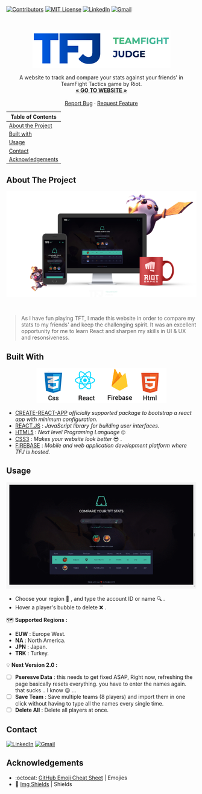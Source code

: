 <!-- PROJECT SHIELDS -->

[![Contributors][contributors-shield]](https://github.com/10Fred10/TfJudge/graphs/contributors)
[![MIT License][license-shield]][license-url]
[![LinkedIn][linkedin-shield]][linkedin-url]
[![Gmail][gmail-shield]][gmail-url]

<!-- PROJECT LOGO -->
<br />

<p align="center">
  <a href="https://github.com/10Fred10/TfJudge">
    <img src="https://raw.githubusercontent.com/10Fred10/TfJudge/master/readme-assets/TFJudge-logo-colored.png" alt="Logo">
  </a>

  <p align="center">
    A website to track and compare your stats against your friends' in TeamFight Tactics game by Riot.
    <br />
    <a href="https://tfjudge.fred.tools" target="_blank"><strong>« GO TO WEBSITE »</strong></a>
    <br />
    <br />
    <a href="https://github.com/10Fred10/TfJudge/issues" target="_blank">Report Bug</a>
    ·
    <a href="https://github.com/10Fred10/TfJudge/pulls" target="_blank">Request Feature</a>
  </p>
</p>

<!-- TABLE OF CONTENTS -->

| Table of Contents                       |
| --------------------------------------- |
| [About the Project](#about-the-project) |
| [Built with](#built-with)               |
| [Usage](#usage)                         |
| [Contact](#contact)                     |
| [Acknowledgements](#acknowledgements)   |

<!-- ABOUT THE PROJECT -->

## About The Project

<p align="center">
  <img  src="https://raw.githubusercontent.com/10Fred10/TfJudge/master/readme-assets/promo.png">
</p>
<br>

> As I have fun playing TFT, I made this website in order to compare my stats to my friends' and keep the challenging spirit. It was an excellent opportunity for me to learn React and sharpen my skills in UI & UX and resonsiveness.

## Built With

<p align="center">
  <img  src="https://raw.githubusercontent.com/10Fred10/TfJudge/master/readme-assets/used.png">
</p>

- [CREATE-REACT-APP](https://create-react-app.dev/docs/getting-started) _officially supported package to bootstrap a react app with minimum configuration._
- [REACT.JS](https://reactjs.org/) : _JavaScript library for building user interfaces._
- [HTML5](https://raw.githubusercontent.com/10Fred10/TfJudge/master/readme-assets/html5Meme.jpg) : _Next level Programing Language_ :roll_eyes:
- [CSS3](https://developer.mozilla.org/en-US/docs/Archive/CSS3) : _Makes your website look better_ :sunglasses: .
- [FIREBASE](https://firebase.google.com/) : _Mobile and web application development platform where TFJ is hosted._

<!-- USAGE EXAMPLES -->

## Usage

<p align="center">
  <img  src="https://raw.githubusercontent.com/10Fred10/TfJudge/master/readme-assets/howto.gif">
</p>

- Choose your region :japan: , and type the account ID or name :mag: .
- Hover a player's bubble to delete :x: .

:world_map: **Supported Regions :**

- **EUW** : Europe West.
- **NA** : North America.
- **JPN** : Japan.
- **TRK** : Turkey.

:bulb: **Next Version 2.0 :**

- [ ] **Pseresve Data** : this needs to get fixed ASAP, Right now, refreshing the page basically resets everything. you have to enter the names again. that sucks .. I know :unamused: ...
- [ ] **Save Team** : Save multiple teams (8 players) and import them in one click without having to type all the names every single time.
- [ ] **Delete All** : Delete all players at once.

<!-- CONTACT -->

## Contact

[![LinkedIn][linkedin-shield]][linkedin-url] [![Gmail][gmail-shield]][gmail-url]

<!-- ACKNOWLEDGEMENTS -->

## Acknowledgements

- :octocat: [GitHub Emoji Cheat Sheet](https://www.webpagefx.com/tools/emoji-cheat-sheet) | Emojies
- :key: [Img Shields](https://shields.io) | Shields

<!-- MARKDOWN LINKS & IMAGES -->

[build-shield]: https://img.shields.io/badge/build-passing-brightgreen.svg?style=flat-square
[contributors-shield]: https://img.shields.io/badge/contributors-1-orange.svg?style=flat-square
[linkedin-shield]: https://img.shields.io/badge/-LinkedIn-blue.svg?style=flat-square&logo=linkedin
[linkedin-url]: https://linkedin.com/in/fredhm
[gmail-shield]: https://img.shields.io/badge/Gmail-red.svg?style=flat-square&logo=gmail&logoColor=white
[gmail-url]: mailto:contact.hammami.fredj@gmail.com
[behance-shield]: https://img.shields.io/badge/Behance-blue.svg?style=flat-square&logo=behance&logoColor=white
[behance-url]: https://www.behance.net/fredhm
[license-shield]: https://img.shields.io/badge/license-MIT-green.svg?style=flat-square
[license-url]: https://choosealicense.com/licenses/mit
